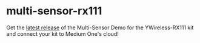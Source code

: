 # multi-sensor-rx111

Get the <a href="https://github.com/Medium-One/multi-sensor-rx111/releases/latest">latest release</a> of the Multi-Sensor Demo for the YWireless-RX111 kit and connect your kit to Medium One's cloud!
